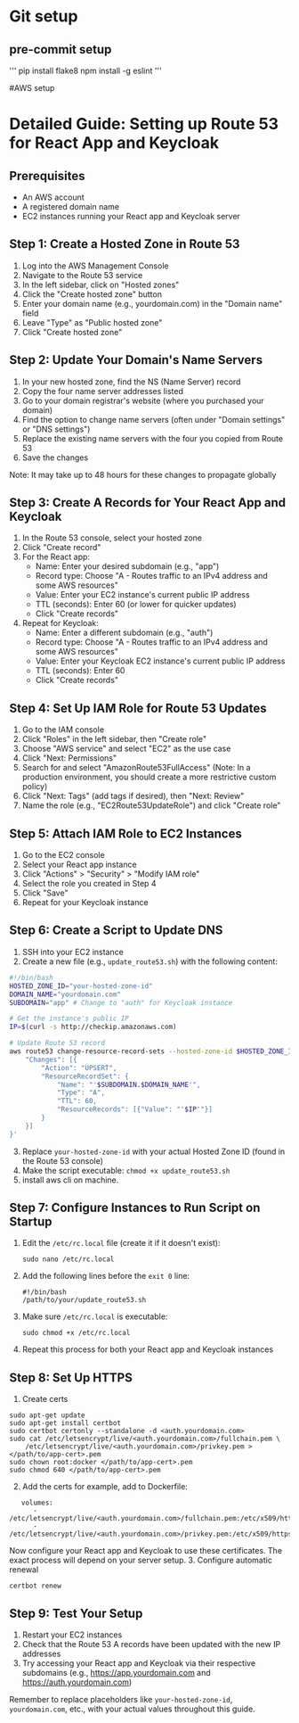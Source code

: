 # Git setup
## pre-commit setup
'''
pip install flake8
npm install -g eslint
'''




#AWS setup
# Detailed Guide: Setting up Route 53 for React App and Keycloak

## Prerequisites
- An AWS account
- A registered domain name
- EC2 instances running your React app and Keycloak server

## Step 1: Create a Hosted Zone in Route 53

1. Log into the AWS Management Console
2. Navigate to the Route 53 service
3. In the left sidebar, click on "Hosted zones"
4. Click the "Create hosted zone" button
5. Enter your domain name (e.g., yourdomain.com) in the "Domain name" field
6. Leave "Type" as "Public hosted zone"
7. Click "Create hosted zone"

## Step 2: Update Your Domain's Name Servers

1. In your new hosted zone, find the NS (Name Server) record
2. Copy the four name server addresses listed
3. Go to your domain registrar's website (where you purchased your domain)
4. Find the option to change name servers (often under "Domain settings" or "DNS settings")
5. Replace the existing name servers with the four you copied from Route 53
6. Save the changes

Note: It may take up to 48 hours for these changes to propagate globally

## Step 3: Create A Records for Your React App and Keycloak

1. In the Route 53 console, select your hosted zone
2. Click "Create record"
3. For the React app:
   - Name: Enter your desired subdomain (e.g., "app")
   - Record type: Choose "A - Routes traffic to an IPv4 address and some AWS resources"
   - Value: Enter your EC2 instance's current public IP address
   - TTL (seconds): Enter 60 (or lower for quicker updates)
   - Click "Create records"
4. Repeat for Keycloak:
   - Name: Enter a different subdomain (e.g., "auth")
   - Record type: Choose "A - Routes traffic to an IPv4 address and some AWS resources"
   - Value: Enter your Keycloak EC2 instance's current public IP address
   - TTL (seconds): Enter 60
   - Click "Create records"

## Step 4: Set Up IAM Role for Route 53 Updates

1. Go to the IAM console
2. Click "Roles" in the left sidebar, then "Create role"
3. Choose "AWS service" and select "EC2" as the use case
4. Click "Next: Permissions"
5. Search for and select "AmazonRoute53FullAccess" (Note: In a production environment, you should create a more restrictive custom policy)
6. Click "Next: Tags" (add tags if desired), then "Next: Review"
7. Name the role (e.g., "EC2Route53UpdateRole") and click "Create role"

## Step 5: Attach IAM Role to EC2 Instances

1. Go to the EC2 console
2. Select your React app instance
3. Click "Actions" > "Security" > "Modify IAM role"
4. Select the role you created in Step 4
5. Click "Save"
6. Repeat for your Keycloak instance

## Step 6: Create a Script to Update DNS

1. SSH into your EC2 instance
2. Create a new file (e.g., `update_route53.sh`) with the following content:

```bash
#!/bin/bash
HOSTED_ZONE_ID="your-hosted-zone-id"
DOMAIN_NAME="yourdomain.com"
SUBDOMAIN="app" # Change to "auth" for Keycloak instance

# Get the instance's public IP
IP=$(curl -s http://checkip.amazonaws.com)

# Update Route 53 record
aws route53 change-resource-record-sets --hosted-zone-id $HOSTED_ZONE_ID --change-batch '{
    "Changes": [{
        "Action": "UPSERT",
        "ResourceRecordSet": {
            "Name": "'$SUBDOMAIN.$DOMAIN_NAME'",
            "Type": "A",
            "TTL": 60,
            "ResourceRecords": [{"Value": "'$IP'"}]
        }
    }]
}'
```

3. Replace `your-hosted-zone-id` with your actual Hosted Zone ID (found in the Route 53 console)
4. Make the script executable: `chmod +x update_route53.sh`
5. install aws cli on machine.

## Step 7: Configure Instances to Run Script on Startup

1. Edit the `/etc/rc.local` file (create it if it doesn't exist):
   ```
   sudo nano /etc/rc.local
   ```
2. Add the following lines before the `exit 0` line:
   ```
   #!/bin/bash
   /path/to/your/update_route53.sh
   ```
3. Make sure `/etc/rc.local` is executable:
   ```
   sudo chmod +x /etc/rc.local
   ```
4. Repeat this process for both your React app and Keycloak instances

## Step 8: Set Up HTTPS
1. Create certs
```
sudo apt-get update
sudo apt-get install certbot
sudo certbot certonly --standalone -d <auth.yourdomain.com>
sudo cat /etc/letsencrypt/live/<auth.yourdomain.com>/fullchain.pem \
    /etc/letsencrypt/live/<auth.yourdomain.com>/privkey.pem > </path/to/app-cert>.pem
sudo chown root:docker </path/to/app-cert>.pem
sudo chmod 640 </path/to/app-cert>.pem
```
2. Add the certs
for example, add to Dockerfile:
```
   volumes:
      - /etc/letsencrypt/live/<auth.yourdomain.com>/fullchain.pem:/etc/x509/https/tls.crt:ro
      - /etc/letsencrypt/live/<auth.yourdomain.com>/privkey.pem:/etc/x509/https/tls.key:ro
```
Now configure your React app and Keycloak to use these certificates. The exact process will depend on your server setup.
3. Configure automatic renewal
```
certbot renew
```

## Step 9: Test Your Setup

1. Restart your EC2 instances
2. Check that the Route 53 A records have been updated with the new IP addresses
3. Try accessing your React app and Keycloak via their respective subdomains (e.g., https://app.yourdomain.com and https://auth.yourdomain.com)

Remember to replace placeholders like `your-hosted-zone-id`, `yourdomain.com`, etc., with your actual values throughout this guide.




